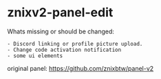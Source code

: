 # znixv2-panel-edit


Whats missing or should be changed:
```
- Discord linking or profile picture upload.
- Change code activation notification
- some ui elements
```

original panel:
https://github.com/znixbtw/panel-v2
